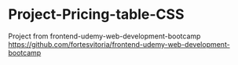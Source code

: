 # Project-Pricing-table-CSS
Project from frontend-udemy-web-development-bootcamp 
https://github.com/fortesvitoria/frontend-udemy-web-development-bootcamp
